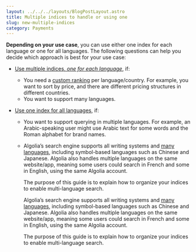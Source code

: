 ```yaml
---
layout: ../../../layouts/BlogPostLayout.astro
title: Multiple indices to handle or using one
slug: new-multiple-indices
category: Payments
---
```

**Depending on your use case**, you can use either one index for each language or one for all languages. The following questions can help you decide which approach is best for your use case:

* [Use multiple indices, *one for each language*](https://www.algolia.com/doc/guides/managing-results/optimize-search-results/handling-natural-languages-nlp/how-to/multilingual-search/#one-index-per-language), if:

  * You need a [custom ranking](https://www.algolia.com/doc/guides/managing-results/must-do/custom-ranking/) per language/country. For example, you want to sort by price, and there are different pricing structures in different countries.
  * You want to support many languages.
* [Use one index for all languages](https://www.algolia.com/doc/guides/managing-results/optimize-search-results/handling-natural-languages-nlp/how-to/multilingual-search/#one-index-for-all-records), if:

  * You want to support querying in multiple languages. For example, an Arabic-speaking user might use Arabic text for some words and the Roman alphabet for brand names.
  * Algolia’s search engine supports all writing systems and [many languages](https://www.algolia.com/doc/guides/managing-results/optimize-search-results/handling-natural-languages-nlp/in-depth/supported-languages/), including symbol-based languages such as Chinese and Japanese. Algolia also handles multiple languages on the same website/app, meaning some users could search in French and some in English, using the same Algolia account.

    The purpose of this guide is to explain how to organize your indices to enable multi-language search.

    Algolia’s search engine supports all writing systems and [many languages](https://www.algolia.com/doc/guides/managing-results/optimize-search-results/handling-natural-languages-nlp/in-depth/supported-languages/), including symbol-based languages such as Chinese and Japanese. Algolia also handles multiple languages on the same website/app, meaning some users could search in French and some in English, using the same Algolia account.

    The purpose of this guide is to explain how to organize your indices to enable multi-language search.